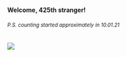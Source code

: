 #### Welcome, 425th stranger!

###### <sup>P.S. counting started approximately in 10.01.21</sup>

<img src="https://kraftwerk28.pp.ua/vcnt.png"></img>

